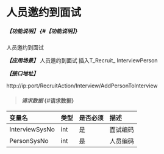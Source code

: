 # 人员邀约到面试
##### _【功能说明】_ {#【功能说明】}

人员邀约到面试


_**【应用场景】**_
人员邀约到面试
插入T_Recruit_ InterviewPerson

_**【接口地址】**_

http://ip:port/RecruitAction/Interview/AddPersonToInterview

> #### _请求数据_ {#请求数据}

| 变量名 | 类型 | 是否必须 | 描述 |
| :--- | :--- | :--- | :--- |
| InterviewSysNo| int | 是 | 面试编码 |
| PersonSysNo|int | 是 | 人员编码 |














